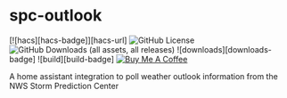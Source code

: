 # spc-outlook
[![hacs][hacs-badge]][hacs-url]
![GitHub License](https://img.shields.io/github/license/sedward5/spc-outlook)
![GitHub Downloads (all assets, all releases)](https://img.shields.io/github/downloads/sedward5/spc-outlook/total)
![downloads][downloads-badge]
![build][build-badge]
<a href="https://buymeacoffee.com/sedward5" target="_blank"><img src="https://www.buymeacoffee.com/assets/img/custom_images/white_img.png" alt="Buy Me A Coffee" style="height: auto !important;width: auto !important;" ></a>

A home assistant integration to poll weather outlook information from the NWS Storm Prediction Center
